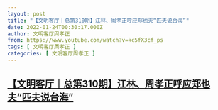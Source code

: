 ```yaml
---
layout: post
title: "【文明客厅｜总第310期】江林、周孝正呼应郑也夫“匹夫说台海”"
date: 2022-01-24T00:30:17.000Z
author: 文明客厅周孝正
from: https://www.youtube.com/watch?v=kc5fX3cf_ps
tags: [ 文明客厅周孝正 ]
categories: [ 文明客厅周孝正 ]
---
```

<!--1642984217000-->
[【文明客厅｜总第310期】江林、周孝正呼应郑也夫“匹夫说台海”](https://www.youtube.com/watch?v=kc5fX3cf_ps)
------

<div>

</div>
